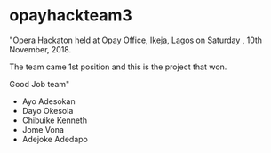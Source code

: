 # opayhackteam3

"Opera Hackaton held at Opay Office, Ikeja, Lagos on Saturday , 10th November, 2018.

The team came 1st position and this is the project that won.

Good Job team"
- Ayo Adesokan
- Dayo Okesola
- Chibuike Kenneth
- Jome Vona
- Adejoke Adedapo


